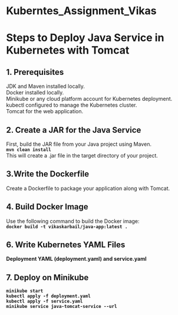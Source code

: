 # Kuberntes_Assignment_Vikas

# Steps to Deploy Java Service in Kubernetes with Tomcat
## 1. Prerequisites 
  JDK and Maven installed locally. <br>
  Docker installed locally.<br>
  Minikube or any cloud platform account for Kubernetes deployment.<br>
  kubectl configured to manage the Kubernetes cluster.<br>
  Tomcat for the web application.<br>
## 2. Create a JAR for the Java Service
First, build the JAR file from your Java project using Maven.<br>
<b>``mvn clean install``</b><br>
This will create a .jar file in the target directory of your project.
## 3.Write the Dockerfile
Create a Dockerfile to package your application along with Tomcat.
## 4. Build Docker Image
Use the following command to build the Docker image:<br>
<b> ```docker build -t vikaskarbail/java-app:latest .```<b>
## 6. Write Kubernetes YAML Files
Deployment YAML (deployment.yaml) and service.yaml
## 7. Deploy on Minikube
<b>```minikube start```</b><br>
<b>```kubectl apply -f deployment.yaml```</b><br>
```kubectl apply -f service.yaml```<br>
```minikube service java-tomcat-service --url```

